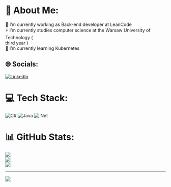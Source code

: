 # 💫 About Me:
🔭 I’m currently working as Back-end developer at LeanCode<br>⚡ I’m currently studies computer science at the Warsaw University of Technology ( <br>third year )<br>🌱 I’m currently learning Kubernetes<br>


## 🌐 Socials:
[![LinkedIn](https://img.shields.io/badge/LinkedIn-%230077B5.svg?logo=linkedin&logoColor=white)](https://linkedin.com/in/mateusz-kułak-5a2134238) 

# 💻 Tech Stack:
![C#](https://img.shields.io/badge/c%23-%23239120.svg?style=for-the-badge&logo=c-sharp&logoColor=white) ![Java](https://img.shields.io/badge/java-%23ED8B00.svg?style=for-the-badge&logo=java&logoColor=white) ![.Net](https://img.shields.io/badge/.NET-5C2D91?style=for-the-badge&logo=.net&logoColor=white)
# 📊 GitHub Stats:
![](https://github-readme-stats.vercel.app/api?username=mateuszkulak&theme=dark&hide_border=true&include_all_commits=false&count_private=true)<br/>
![](https://github-readme-streak-stats.herokuapp.com/?user=mateuszkulak&theme=dark&hide_border=true)<br/>
![](https://github-readme-stats.vercel.app/api/top-langs/?username=mateuszkulak&theme=dark&hide_border=true&include_all_commits=false&count_private=true&layout=compact)

---
[![](https://visitcount.itsvg.in/api?id=mateuszkulak&icon=2&color=0)](https://visitcount.itsvg.in)


